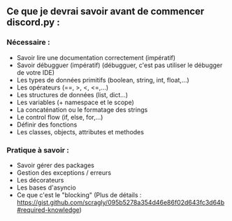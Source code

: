 ## Ce que je devrai savoir avant de commencer discord.py :

### Nécessaire :
- Savoir lire une documentation correctement (impératif)
- Savoir débugguer (impératif) (débugguer, c'est pas utiliser le débugger de votre IDE)
- Les types de données primitifs (boolean, string, int, float,...) 
- Les opérateurs (==, >, <, <=,...)
- Les structures de données (list, dict...) 
- Les variables (+ namespace et le scope)
- La concaténation ou le formatage des strings
- Le control flow (if, else, for,...)
- Définir des fonctions
- Les classes, objects, attributes et methodes

### Pratique à savoir :
- Savoir gérer des packages
- Gestion des exceptions / erreurs
- Les décorateurs
- Les bases d'asyncio
- Ce que c'est le "blocking"
(Plus de détails : https://gist.github.com/scragly/095b5278a354d46e86f02d643fc3d64b#required-knowledge)
